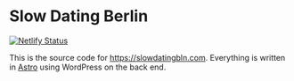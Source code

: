 # Slow Dating Berlin

[![Netlify Status](https://api.netlify.com/api/v1/badges/07f5ae5c-8e92-4ff7-9477-4de6c86a87ed/deploy-status)](https://app.netlify.com/sites/slowdatingberlin/deploys)

This is the source code for https://slowdatingbln.com. Everything is written in
[Astro](https://astro.build) using WordPress on the back end.
